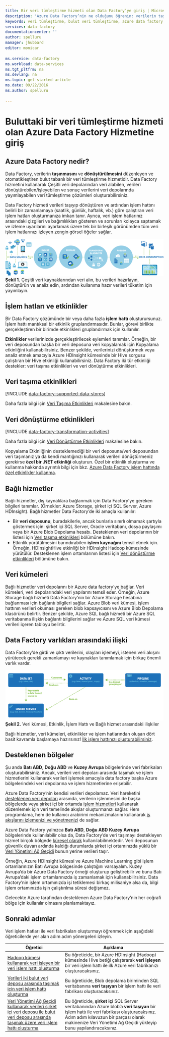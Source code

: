 ```yaml
---
title: Bir veri tümleştirme hizmeti olan Data Factory’ye giriş | Microsoft Docs
description: 'Azure Data Factory’nin ne olduğunu öğrenin: verilerin taşınmasını ve dönüştürülmesini düzenleyen ve otomatikleştiren bir bulut veri tümleştirme hizmetidir.'
keywords: veri tümleştirme, bulut veri tümleştirme, azure data factory nedir
services: data-factory
documentationcenter: ''
author: spelluru
manager: jhubbard
editor: monicar

ms.service: data-factory
ms.workload: data-services
ms.tgt_pltfrm: na
ms.devlang: na
ms.topic: get-started-article
ms.date: 09/22/2016
ms.author: spelluru

---
```

# Buluttaki bir veri tümleştirme hizmeti olan Azure Data Factory Hizmetine giriş
## Azure Data Factory nedir?
Data Factory, verilerin **taşınmasını** ve **dönüştürülmesini** düzenleyen ve otomatikleştiren bulut tabanlı bir veri tümleştirme hizmetidir. Data Factory hizmetini kullanarak Çeşitli veri depolarından veri alabilen, verileri dönüştürebilen/işleyebilen ve sonuç verilerini veri depolarında yayımlayabilen veri tümleştirme çözümleri oluşturabilirsiniz. 

Data Factory hizmeti verileri taşıyıp dönüştüren ve ardından işlem hattını belirli bir zamanlamaya (saatlik, günlük, haftalık, vb.) göre çalıştıran veri işlem hatları oluşturmanıza imkan tanır. Ayrıca, veri işlem hatlarınız arasındaki çizgileri ve bağımlılıkları gösteren ve sorunları kolayca saptamak ve izleme uyarılarını ayarlamak üzere tek bir birleşik görünümden tüm veri işlem hatlarınızı izleyen zengin görsel öğeler sağlar.

![Diyagram: Bir veri tümleştirme hizmeti olan Data Factory’ye Genel Bakış](./media/data-factory-introduction/what-is-azure-data-factory.png)
**Şekil 1.** Çeşitli veri kaynaklarından veri alın, bu verileri hazırlayın, dönüştürün ve analiz edin, ardından kullanıma hazır verileri tüketim için yayımlayın.

## İşlem hatları ve etkinlikler
Bir Data Factory çözümünde bir veya daha fazla **işlem hattı** oluşturursunuz. İşlem hattı mantıksal bir etkinlik gruplandırmasıdır. Bunlar, görevi birlikte gerçekleştiren bir birimde etkinlikleri gruplandırmak için kullanılır. 

**Etkinlikler** verilerinizde gerçekleştirilecek eylemleri tanımlar. Örneğin, bir veri deposundan başka bir veri deposuna veri kopyalamak için Kopyalama etkinliğini kullanabilirsiniz. Benzer şekilde, verilerinizi dönüştürmek veya analiz etmek amacıyla Azure HDInsight kümesinde bir Hive sorgusu çalıştıran bir Hive etkinliği kullanabilirsiniz. Data Factory iki tür etkinliği destekler: veri taşıma etkinlikleri ve veri dönüştürme etkinlikleri. 

## Veri taşıma etkinlikleri
[!INCLUDE [data-factory-supported-data-stores](../../includes/data-factory-supported-data-stores.md)]

Daha fazla bilgi için [Veri Taşıma Etkinlikleri](data-factory-data-movement-activities.md) makalesine bakın. 

## Veri dönüştürme etkinlikleri
[!INCLUDE [data-factory-transformation-activities](../../includes/data-factory-transformation-activities.md)]

Daha fazla bilgi için [Veri Dönüştürme Etkinlikleri](data-factory-data-transformation-activities.md) makalesine bakın.

Kopyalama Etkinliğinin desteklemediği bir veri deposuna/veri deposundan veri taşımanız ya da kendi mantığınızı kullanarak verileri dönüştürmeniz gerekirse **özel bir .NET etkinliği** oluşturun. Özel bir etkinlik oluşturma ve kullanma hakkında ayrıntılı bilgi için bkz. [Azure Data Factory işlem hattında özel etkinlikler kullanma](data-factory-use-custom-activities.md).

## Bağlı hizmetler
Bağlı hizmetler, dış kaynaklara bağlanmak için Data Factory’ye gereken bilgileri tanımlar. (Örnekler: Azure Storage, şirket içi SQL Server, Azure HDInsight). Bağlı hizmetler Data Factory’de iki amaçla kullanılır:

* Bir **veri deposunu**, buradakilerle, ancak bunlarla sınırlı olmamak şartıyla göstermek için: şirket içi SQL Server, Oracle veritabanı, dosya paylaşımı veya bir Azure Blob Depolama hesabı. Desteklenen veri depolarının bir listesi için [Veri taşıma etkinlikleri](data-factory-data-movement-activities.md) bölümüne bakın. 
* Etkinlik yürütülmesini barındırabilen **işlem kaynağını** temsil etmek için. Örneğin, HDInsightHive etkinliği bir HDInsight Hadoop kümesinde yürütülür. Desteklenen işlem ortamlarının listesi için [Veri dönüştürme etkinlikleri](data-factory-data-transformation-activities.md) bölümüne bakın. 

## Veri kümeleri
Bağlı hizmetler veri depolarını bir Azure data factory’ye bağlar. Veri kümeleri, veri depolarındaki veri yapılarını temsil eder. Örneğin, Azure Storage bağlı hizmeti Data Factory’nin bir Azure Storage hesabına bağlanması için bağlantı bilgileri sağlar. Azure Blob veri kümesi, işlem hattının verileri okuması gereken blob kapsayıcısını ve Azure Blob Depolama klasörünü belirtir. Benzer şekilde, Azure SQL bağlı hizmeti bir Azure SQL veritabanına ilişkin bağlantı bilgilerini sağlar ve Azure SQL veri kümesi verileri içeren tabloyu belirtir.   

## Data Factory varlıkları arasındaki ilişki
Data Factory’de girdi ve çıktı verilerini, olayları işlemeyi, istenen veri akışını yürütecek gerekli zamanlamayı ve kaynakları tanımlamak için birkaç önemli varlık vardır.

![Diyagram: Bir bulut veri tümleştirme hizmeti olan Data Factory - Temel Kavramlar](./media/data-factory-introduction/data-integration-service-key-concepts.png)
**Şekil 2.** Veri kümesi, Etkinlik, İşlem Hattı ve Bağlı hizmet arasındaki ilişkiler

Bağlı hizmetler, veri kümeleri, etkinlikler ve işlem hatlarından oluşan dört basit kavramla başlamaya hazırsınız! [İlk işlem hattınızı oluşturabilirsiniz](data-factory-build-your-first-pipeline.md). 

## Desteklenen bölgeler
Şu anda **Batı ABD**, **Doğu ABD** ve **Kuzey Avrupa** bölgelerinde veri fabrikaları oluşturabilirsiniz. Ancak, verileri veri depoları arasında taşımak ve işlem hizmetlerini kullanarak verileri işlemek amacıyla data factory başka Azure bölgelerindeki veri depolarına ve işlem hizmetlerine erişebilir. 

Azure Data Factory’nin kendisi verileri depolamaz. Veri hareketini [desteklenen veri depoları](data-factory-data-movement-activities.md#supported-data-stores) arasında, verilerin işlenmesini de başka bölgelerde veya şirket içi bir ortamda [işlem hizmetleri](data-factory-compute-linked-services.md) kullanarak düzenlemek için veri temelinde akışlar oluşturmanızı sağlar. Hem programlama, hem de kullanıcı arabirimi mekanizmalarını kullanarak [iş akışlarını izlemenizi ve yönetmenizi](data-factory-monitor-manage-pipelines.md) de sağlar. 

Azure Data Factory yalnızca **Batı ABD**, **Doğu ABD** **Kuzey Avrupa** bölgelerinde kullanılabilir olsa da, Data Factory’de veri taşımayı destekleyen hizmet birçok bölgede [küresel olarak](data-factory-data-movement-activities.md#global) kullanılabilmektedir. Veri deposunun güvenlik duvarı ardında kaldığı durumlarda şirket içi ortamınızda yüklü bir [Veri Yönetimi Ağ Geçidi](data-factory-move-data-between-onprem-and-cloud.md) bunun yerine verileri taşır. 

Örneğin, Azure HDInsight kümesi ve Azure Machine Learning gibi işlem ortamlarınızın Batı Avrupa bölgesinde çalıştığını varsayalım. Kuzey Avrupa’da bir Azure Data Factory örneği oluşturup geliştirebilir ve bunu Batı Avrupa’daki işlem ortamlarınızda iş zamanlamak için kullanabilirsiniz. Data Factory’nin işlem ortamınızda işi tetiklemesi birkaç milisaniye alsa da, bilgi işlem ortamınızda işin çalıştırılma süresi değişmez.

Gelecekte Azure tarafından desteklenen Azure Data Factory’nin her coğrafi bölge için kullanılır olmasını planlamaktayız.

## Sonraki adımlar
Veri işlem hatları ile veri fabrikaları oluşturmayı öğrenmek için aşağıdaki öğreticilerde yer alan adım adım yönergeleri izleyin. 

| Öğretici | Açıklama |
| --- | --- |
| [Hadoop kümesi kullanarak veri işleyen bir veri işlem hattı oluşturma](data-factory-build-your-first-pipeline.md) |Bu öğreticide, bir Azure HDInsight (Hadoop) kümesinde Hive betiği çalıştırarak **veri işleyen** bir veri işlem hattı ile ilk Azure veri fabrikanızı oluşturacaksınız. |
| [Verileri iki bulut veri deposu arasında taşımak için veri işlem hattı oluşturma](data-factory-copy-data-from-azure-blob-storage-to-sql-database.md) |Bu öğreticide, Blob depolama biriminden SQL veritabanına **veri taşıyan** bir işlem hattı ile veri fabrikası oluşturacaksınız. |
| [Veri Yönetimi Ağ Geçidi kullanarak verileri şirket içi veri deposu ile bulut veri deposu arasında taşımak üzere veri işlem hattı oluşturma](data-factory-move-data-between-onprem-and-cloud.md) |Bu öğreticide, **şirket içi** SQL Server veritabanından Azure blob’a **veri taşıyan** bir işlem hattı ile veri fabrikası oluşturacaksınız. Adım adım kılavuzun bir parçası olarak makinenize Veri Yönetimi Ağ Geçidi yükleyip bunu yapılandıracaksınız. |

<!--HONumber=Oct16_HO3-->


